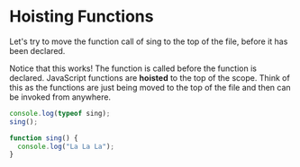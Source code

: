 # Hoisting Functions

Let's try to move the function call of sing to the top of the file, before it has been declared.

Notice that this works! The function is called before the function is declared. JavaScript functions are **hoisted** to the top of the scope. Think of this as the functions are just being moved to the top of the file and then can be invoked from anywhere.

```javascript
console.log(typeof sing);
sing();

function sing() {
  console.log("La La La");
}
```
